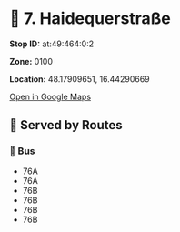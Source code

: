 # 🚉 7. Haidequerstraße


**Stop ID:** at:49:464:0:2

**Zone:** 0100

**Location:** 48.17909651, 16.44290669

[Open in Google Maps](https://www.google.com/maps?q=48.17909651,16.44290669)

## 🚆 Served by Routes

### 🚌 Bus
- 76A
- 76A
- 76B
- 76B
- 76B
- 76B